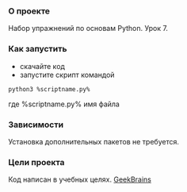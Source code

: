 ### О проекте
Набор упражнений по основам Python. Урок 7.

### Как запустить
- скачайте код
- запустите скрипт командой
```
python3 %scriptname.py%
```
где %scriptname.py% имя файла

### Зависимости
Установка дополнительных пакетов не требуется.
### Цели проекта
Код написан в учебных целях. [GeekBrains](https://geekbrains.ru/)